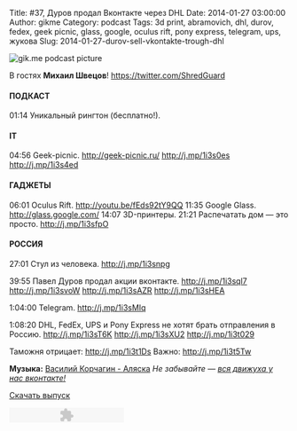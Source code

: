 Title: #37, Дуров продал Вконтакте через DHL
Date: 2014-01-27 03:00:00
Author: gikme
Category: podcast
Tags: 3d print, abramovich, dhl, durov, fedex, geek picnic, glass, google, oculus rift, pony express, telegram, ups, жукова
Slug: 2014-01-27-durov-sell-vkontakte-trough-dhl

![gik.me podcast picture](http://4.bp.blogspot.com/-3sO9jkaIK-M/UuZbOcFu30I/AAAAAAAAMzk/9zf6QPRA66A/s1600/gikme-pic-s02e37.jpg)

В гостях **Михаил Швецов**!
https://twitter.com/ShredGuard

#### ПОДКАСТ

01:14 Уникальный рингтон (бесплатно!).

#### IT

04:56 Geek-picnic. <http://geek-picnic.ru/> <http://j.mp/1i3s0es>
    <http://j.mp/1i3s4ed>

#### ГАДЖЕТЫ

06:01 Oculus Rift. <http://youtu.be/fEds92tY9QQ>
11:35 Google Glass. <http://glass.google.com/>
14:07 3D-принтеры.
21:21 Распечатать дом — это просто. <http://j.mp/1i3sfpO>

#### РОССИЯ


27:01 Стул из человека. <http://j.mp/1i3snpg>


39:55 Павел Дуров продал акции вконтакте. <http://j.mp/1i3sql7>
<http://j.mp/1i3svoW> <http://j.mp/1i3sAZR> <http://j.mp/1i3sHEA>


1:04:00 Telegram. <http://j.mp/1i3sMIq>


1:08:20 DHL, FedEx, UPS и Pony Express не хотят брать отправления в
Россию. <http://j.mp/1i3sT6K> <http://j.mp/1i3sXU2>
<http://j.mp/1i3t029>

Таможня отрицает: <http://j.mp/1i3t1Ds>
Важно: <http://j.mp/1i3t5Tw>


**Музыка:** [Василий Корчагин - Аляска](http://vk.com/bacc3)
*Не забывайте — [вся движуха у нас вконтакте!](http://vk.com/gikme)*

[Скачать
выпуск](http://static.qnub.ru/gik.me/mp3/s02/00037-durov-sell-vkontakte-trough-dhl.mp3)

<embed type="application/x-shockwave-flash" src="http://assets.tumblr.com/swf/audio_player.swf?audio_file=http%3A%2F%2Fstatic.qnub.ru%2Fgik.me%2Fmp3%2Fs02%2F00037-durov-sell-vkontakte-trough-dhl.mp3&amp;color=FFFFFF" height="27" width="207" quality="best" wmode="opaque">
</embed>

